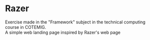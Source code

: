 # Razer
Exercise made in the "Framework" subject in the technical computing course in COTEMIG.
<br>
A simple web landing page inspired by Razer's web page
